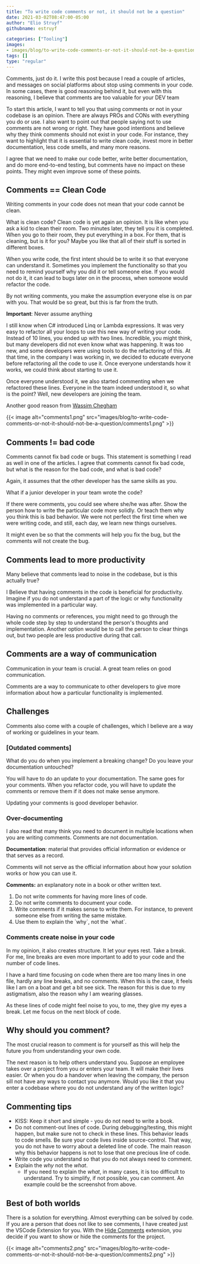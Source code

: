 ```yaml
---
title: "To write code comments or not, it should not be a question"
date: 2021-03-02T08:47:00-05:00
author: "Elio Struyf"
githubname: estruyf

categories: ["Tooling"]
images:
- images/blog/to-write-code-comments-or-not-it-should-not-be-a-question/comments1.png
tags: []
type: "regular"
---
```


Comments, just do it. I write this post because I read a couple of
articles, and messages on social platforms about stop using comments in
your code. In some cases, there is good reasoning behind it, but even
with this reasoning, I believe that comments are too valuable for your
DEV team


To start this article, I want to tell you that using comments or not in
your codebase is an opinion. There are always PROs and CONs with
everything you do or use. I also want to point out that people saying
not to use comments are not wrong or right. They have good intentions
and believe why they think comments should not exist in your code. For
instance, they want to highlight that it is essential to write clean
code, invest more in better documentation, less code smells, and many
more reasons.


I agree that we need to make our code better, write better
documentation, and do more end-to-end testing, but comments have no
impact on these points. They might even improve some of these points.


## Comments == Clean Code 

Writing comments in your code does not mean that your code cannot be
clean.

What is clean code? Clean code is yet again an opinion. It is like when
you ask a kid to clean their room. Two minutes later, they tell you it
is completed. When you go to their room, they put everything in a box.
For them, that is cleaning, but is it for you? Maybe you like that all
of their stuff is sorted in different boxes.

When you write code, the first intent should be to write it so that
everyone can understand it. Sometimes you implement the functionality so
that you need to remind yourself why you did it or tell someone else. If
you would not do it, it can lead to bugs later on in the process, when
someone would refactor the code.


By not writing comments, you make the assumption everyone else is on par
with you. That would be so great, but this is far from the truth.


**Important**: Never assume anything


I still know when C# introduced Linq or Lambda expressions. It was very
easy to refactor all your loops to use this new way of writing your
code. Instead of 10 lines, you ended up with two lines. Incredible, you
might think, but many developers did not even know what was happening.
It was too new, and some developers were using tools to do the
refactoring of this. At that time, in the company I was working in, we
decided to educate everyone before refactoring all the code to use it.
Once everyone understands how it works, we could think about starting to
use it.

Once everyone understood it, we also started commenting when we
refactored these lines. Everyone in the team indeed understood it, so
what is the point? Well, new developers are joining the team.

Another good reason from [Wassim
Chegham](https://twitter.com/manekinekko/status/1365425869909549062 "Link to the tweet of Wassim Chegham")

{{< image alt="comments1.png" src="images/blog/to-write-code-comments-or-not-it-should-not-be-a-question/comments1.png" >}}



## Comments != bad code 

Comments cannot fix bad code or bugs. This statement is something I read
as well in one of the articles. I agree that comments cannot fix bad
code, but what is the reason for the bad code, and what is bad code?

Again, it assumes that the other developer has the same skills as you.

What if a junior developer in your team wrote the code?

If there were comments, you could see where she/he was after. Show the
person how to write the particular code more solidly. Or teach them why
you think this is bad behavior. We were not perfect the first time when
we were writing code, and still, each day, we learn new things
ourselves.

It might even be so that the comments will help you fix the bug, but the
comments will not create the bug. 

## Comments lead to more productivity 

Many believe that comments lead to noise in the codebase, but is this
actually true?

I Believe that having comments in the code is beneficial for
productivity. Imagine if you do not understand a part of the logic or
why functionality was implemented in a particular way.

Having no comments or references, you might need to go through the whole
code step by step to understand the person's thoughts and
implementation. Another option would be to call the person to clear
things out, but two people are less productive during that call.

## Comments are a way of communication 


Communication in your team is crucial. A great team relies on good
communication.

Comments are a way to communicate to other developers to give more
information about how a particular functionality is implemented.

## Challenges 


Comments also come with a couple of challenges, which I believe are a
way of working or guidelines in your team.

### [Outdated comments] 

What do you do when you implement a breaking change? Do you leave your
documentation untouched?

You will have to do an update to your documentation. The same goes for
your comments. When you refactor code, you will have to update the
comments or remove them if it does not make sense anymore.

Updating your comments is good developer behavior.

### Over-documenting 


I also read that many think you need to document in multiple locations
when you are writing comments. Comments are not documentation.

**Documentation**: material that provides official information or
evidence or that serves as a record.

Comments will not serve as the official information about how your
solution works or how you can use it.

**Comments:** an explanatory note in a book or other written text.

1.  Do not write comments for having more lines of code.
2.  Do not write comments to document your code.
3.  Write comments if it makes sense to write them. For instance, to
    prevent someone else from writing the same mistake.
4.  Use them to explain the \`why\`, not the \`what\`.

### Comments create noise in your code 

In my opinion, it also creates structure. It let your eyes rest. Take a
break. For me, line breaks are even more important to add to your code
and the number of code lines.

I have a hard time focusing on code when there are too many lines in one
file, hardly any line breaks, and no comments. When this is the case, it
feels like I am on a boat and get a bit see sick. The reason for this is
due to my astigmatism, also the reason why I am wearing glasses.

As these lines of code might feel noise to you, to me, they give my eyes
a break. Let me focus on the next block of code.

## Why should you comment? 

The most crucial reason to comment is for yourself as this will help the
future you from understanding your own code.

The next reason is to help others understand you. Suppose an employee
takes over a project from you or enters your team. It will make their
lives easier. Or when you do a handover when leaving the company, the
person sill not have any ways to contact you anymore. Would you like it
that you enter a codebase where you do not understand any of the written
logic?

## Commenting tips 

-   KISS: Keep it short and simple - you do not need to write a book.
-   Do not comment-out lines of code. During debugging/testing, this
    might happen, but make sure not to check in these lines. This
    behavior leads to code smells. Be sure your code lives inside
    source-control. That way, you do not have to worry about a deleted
    line of code. The main reason why this behavior happens is not to
    lose that one precious line of code.
-   Write code you understand so that you do not always need to comment.
-   Explain the *why* not the *what*.
    -   If you need to explain the *what*, in many cases, it is too
        difficult to understand. Try to simplify, if not possible, you
        can comment. An example could be the screenshot from above.
        
## Best of both worlds 

There is a solution for everything. Almost everything can be solved by
code. If you are a person that does not like to see comments, I have
created just the VSCode Extension for you. With the [Hide
Comments](https://marketplace.visualstudio.com/items?itemName=eliostruyf.vscode-hide-comments "VSCode Hide Comments Extension") extension,
you decide if you want to show or hide the comments for the project.

{{< image alt="comments2.png" src="images/blog/to-write-code-comments-or-not-it-should-not-be-a-question/comments2.png" >}}
